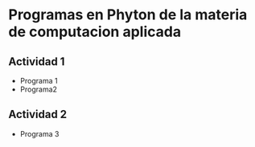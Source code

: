 # Programas en Phyton de la materia de computacion aplicada
## Actividad 1
- Programa 1
- Programa2
## Actividad 2
- Programa 3